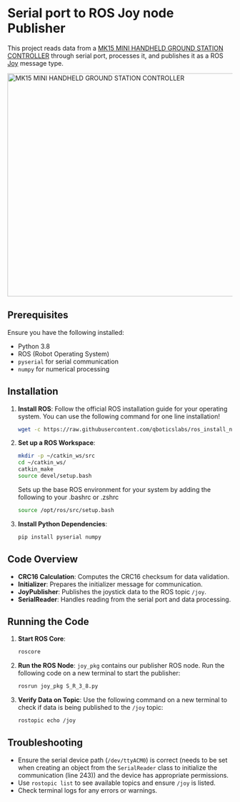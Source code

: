 # Serial port to ROS Joy node Publisher

This project reads data from a <a href="https://github.com/HBRS-SDP/ss24-dodecacopter-dynamics-simulation/blob/main/doc/MK15%20User%20Manual%20v1.5.pdf">MK15 MINI HANDHELD GROUND STATION CONTROLLER</a> through serial port, processes it, and publishes it as a ROS <a href="https://docs.ros.org/en/api/sensor_msgs/html/msg/Joy.html">Joy</a> message type.

<!-- <div style="text-align: center;"> -->
<img src="https://www.3dxr.co.uk/images/siyi-technology-siyi-mk15-agriculture-p5612-15058_image.jpg" alt="MK15 MINI HANDHELD GROUND STATION CONTROLLER" width="700" height="500" style="display: block; margin: auto;">
<!-- </div> -->

## Prerequisites

Ensure you have the following installed:

- Python 3.8
- ROS (Robot Operating System)      
- `pyserial` for serial communication
- `numpy` for numerical processing

## Installation

1. **Install ROS**: Follow the official ROS installation guide for your operating system. You can 
use the following command for one line installation!
    ```bash 
    wget -c https://raw.githubusercontent.com/qboticslabs/ros_install_noetic/master/ros_install_noetic.sh && chmod +x ./ros_install_noetic.sh && ./ros_install_noetic.sh
    ```
2. **Set up a ROS Workspace**:
    ```bash
    mkdir -p ~/catkin_ws/src
    cd ~/catkin_ws/
    catkin_make
    source devel/setup.bash
    ```
    Sets up the base ROS environment for your system by adding the following
    to your .bashrc or .zshrc
    ```bash
    source /opt/ros/src/setup.bash
    ```
3. **Install Python Dependencies**:
    ```bash
    pip install pyserial numpy
    ```

## Code Overview

- **CRC16 Calculation**: Computes the CRC16 checksum for data validation.
- **Initializer**: Prepares the initializer message for communication.
- **JoyPublisher**: Publishes the joystick data to the ROS topic `/joy`.
- **SerialReader**: Handles reading from the serial port and data processing.

## Running the Code

1. **Start ROS Core**:
    ```bash
    roscore
    ```

2. **Run the ROS Node**:
    `joy_pkg` contains our publisher ROS node. Run the following code on a new terminal to start the publisher:
    ```bash
    rosrun joy_pkg S_R_3_8.py
    ```

3. **Verify Data on Topic**:
    Use the following command on a new terminal to check if data is being published to the `/joy` topic:
    ```bash
    rostopic echo /joy
    ```

## Troubleshooting

- Ensure the serial device path (`/dev/ttyACM0`) is correct (needs to be set when creating an object from the `SerialReader` class to initialize the communication (line 243)) and the device has appropriate permissions.
- Use `rostopic list` to see available topics and ensure `/joy` is listed.
- Check terminal logs for any errors or warnings.

